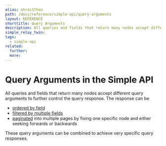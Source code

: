 ```yaml
---
alias: ohrai1theo
path: /docs/reference/simple-api/query-arguments
layout: REFERENCE
shorttitle: Query Arguments
description: All queries and fields that return many nodes accept different query arguments to filter, order and paginate the response.
simple_relay_twin:
tags:
  - simple-api
related:
  further:
  more:
---
```


# Query Arguments in the Simple API

All queries and fields that return many nodes accept different query arguments to further control the query response. The response can be

* [ordered by field](!alias-vequoog7hu)
* [filtered by multiple fields](!alias-xookaexai0)
* [paginated](!alias-ojie8dohju) into multiple pages by fixing one specific node and either seeking forwards or backwards

These query arguments can be combined to achieve very specific query responses.
